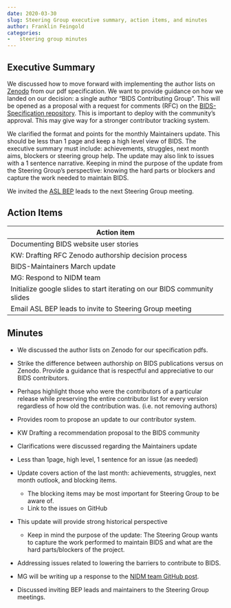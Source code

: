 ```yaml
---
date: 2020-03-30
slug: Steering Group executive summary, action items, and minutes
author: Franklin Feingold
categories:
-   steering group minutes
---
```


<!-- more -->

## Executive Summary

We discussed how to move forward with implementing the author lists on [Zenodo](https://zenodo.org/record/3686062) from our pdf specification. We want to provide guidance on how we landed on our decision: a single author “BIDS Contributing Group”. This will be opened as a proposal with a request for comments (RFC) on the [BIDS-Specification repository](https://github.com/bids-standard/bids-specification). This is important to deploy with the community’s approval. This may give way for a stronger contributor tracking system.

We clarified the format and points for the monthly Maintainers update. This should be less than 1 page and keep a high level view of BIDS. The executive summary must include: achievements, struggles, next month aims, blockers or steering group help. The update may also link to issues with a 1 sentence narrative. Keeping in mind the purpose of the update from the Steering Group’s perspective: knowing the hard parts or blockers and capture the work needed to maintain BIDS.

We invited the [ASL BEP](https://bids.neuroimaging.io/bep005) leads to the next Steering Group meeting.

## Action Items

| Action item                                                              |
| ------------------------------------------------------------------------ |
| Documenting BIDS website user stories                                    |
| KW: Drafting RFC Zenodo authorship decision process                      |
| BIDS-Maintainers March update                                            |
| MG: Respond to NIDM team                                                 |
| Initialize google slides to start iterating on our BIDS community slides |
| Email ASL BEP leads to invite to Steering Group meeting                  |

## Minutes

-   We discussed the author lists on Zenodo for our specification pdfs.

-   Strike the difference between authorship on BIDS publications versus on Zenodo. Provide a guidance that is respectful and appreciative to our BIDS contributors.
-   Perhaps highlight those who were the contributors of a particular release while preserving the entire contributor list for every version regardless of how old the contribution was. (i.e. not removing authors)
-   Provides room to propose an update to our contributor system.
-   KW Drafting a recommendation proposal to the BIDS community

-   Clarifications were discussed regarding the Maintainers update

-   Less than 1page, high level, 1 sentence for an issue (as needed)
-   Update covers action of the last month: achievements, struggles, next month outlook, and blocking items.
    -   The blocking items may be most important for Steering Group to be aware of.
    -   Link to the issues on GitHub
-   This update will provide strong historical perspective
    -   Keep in mind the purpose of the update: The Steering Group wants to capture the work performed to maintain BIDS and what are the hard parts/blockers of the project.

-   Addressing issues related to lowering the barriers to contribute to BIDS.

-   MG will be writing up a response to the [NIDM team GitHub post](https://github.com/bids-standard/bids-specification/issues/423).

-   Discussed inviting BEP leads and maintainers to the Steering Group meetings.
